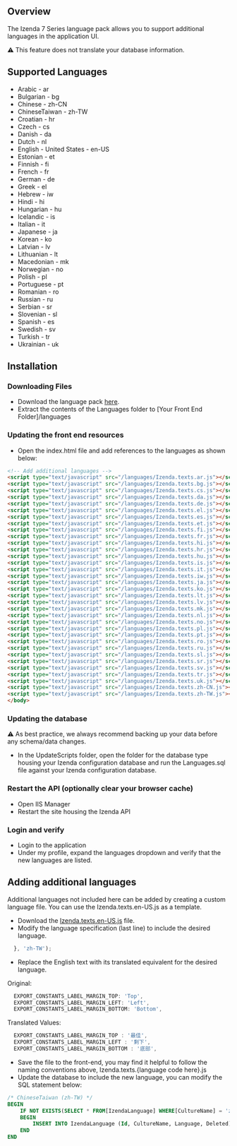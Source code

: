 ## Overview
The Izenda 7 Series language pack allows you to support additional languages in the application UI. 

 :warning: This feature does not translate your database information.

## Supported Languages
- Arabic - ar
- Bulgarian	- bg
- Chinese - zh-CN
- ChineseTaiwan - zh-TW
- Croatian - hr
- Czech - cs
- Danish - da
- Dutch - nl
- English - United States - en-US
- Estonian - et
- Finnish - fi
- French - fr
- German - de
- Greek - el
- Hebrew - iw
- Hindi - hi
- Hungarian - hu
- Icelandic - is
- Italian - it
- Japanese - ja
- Korean - ko
- Latvian - lv
- Lithuanian - lt
- Macedonian - mk
- Norwegian - no
- Polish - pl
- Portuguese - pt
- Romanian - ro
- Russian - ru
- Serbian - sr
- Slovenian - sl
- Spanish - es
- Swedish - sv
- Turkish - tr
- Ukrainian - uk


## Installation

### Downloading Files
- Download the language pack <a href="https://github.com/Izenda7Series/LanguagePacks/archive/master.zip">here</a>.
- Extract the contents of the Languages folder to [Your Front End Folder]/languages

### Updating the front end resources 
- Open the index.html file and add references to the languages as shown below:

```html
<!-- Add additional languages -->
<script type="text/javascript" src="/languages/Izenda.texts.ar.js"></script>
<script type="text/javascript" src="/languages/Izenda.texts.bg.js"></script>
<script type="text/javascript" src="/languages/Izenda.texts.cs.js"></script>
<script type="text/javascript" src="/languages/Izenda.texts.da.js"></script>
<script type="text/javascript" src="/languages/Izenda.texts.de.js"></script>
<script type="text/javascript" src="/languages/Izenda.texts.el.js"></script>
<script type="text/javascript" src="/languages/Izenda.texts.es.js"></script>
<script type="text/javascript" src="/languages/Izenda.texts.et.js"></script>
<script type="text/javascript" src="/languages/Izenda.texts.fi.js"></script>
<script type="text/javascript" src="/languages/Izenda.texts.fr.js"></script>
<script type="text/javascript" src="/languages/Izenda.texts.hi.js"></script>
<script type="text/javascript" src="/languages/Izenda.texts.hr.js"></script>
<script type="text/javascript" src="/languages/Izenda.texts.hu.js"></script>
<script type="text/javascript" src="/languages/Izenda.texts.is.js"></script>
<script type="text/javascript" src="/languages/Izenda.texts.it.js"></script>
<script type="text/javascript" src="/languages/Izenda.texts.iw.js"></script>
<script type="text/javascript" src="/languages/Izenda.texts.ja.js"></script>
<script type="text/javascript" src="/languages/Izenda.texts.ko.js"></script>
<script type="text/javascript" src="/languages/Izenda.texts.lt.js"></script>
<script type="text/javascript" src="/languages/Izenda.texts.lv.js"></script>
<script type="text/javascript" src="/languages/Izenda.texts.mk.js"></script>
<script type="text/javascript" src="/languages/Izenda.texts.nl.js"></script>
<script type="text/javascript" src="/languages/Izenda.texts.no.js"></script>
<script type="text/javascript" src="/languages/Izenda.texts.pl.js"></script>
<script type="text/javascript" src="/languages/Izenda.texts.pt.js"></script>
<script type="text/javascript" src="/languages/Izenda.texts.ro.js"></script>
<script type="text/javascript" src="/languages/Izenda.texts.ru.js"></script>
<script type="text/javascript" src="/languages/Izenda.texts.sl.js"></script>
<script type="text/javascript" src="/languages/Izenda.texts.sr.js"></script>
<script type="text/javascript" src="/languages/Izenda.texts.sv.js"></script>
<script type="text/javascript" src="/languages/Izenda.texts.tr.js"></script>
<script type="text/javascript" src="/languages/Izenda.texts.uk.js"></script>
<script type="text/javascript" src="/languages/Izenda.texts.zh-CN.js"></script>
<script type="text/javascript" src="/languages/Izenda.texts.zh-TW.js"></script>
</body>
``` 

### Updating the database
:warning: As best practice, we always recommend backing up your data before any schema/data changes.

- In the UpdateScripts folder, open the folder for the database type housing your Izenda configuration database and run the Languages.sql file against your Izenda configuration database.

### Restart the API (optionally clear your browser cache)
- Open IIS Manager
- Restart the site housing the Izenda API

### Login and verify 
- Login to the application
- Under my profile, expand the languages dropdown and verify that the new languages are listed.

## Adding additional languages
Additional languages not included here can be added by creating a custom language file. You can use the Izenda.texts.en-US.js as a template.
- Download the <a href="https://github.com/Izenda7Series/LanguagePacks/blob/master/Templates/Izenda.texts.en-US.js">Izenda.texts.en-US.js</a> file.
- Modify the language specification (last line) to include the desired language.

```javascript
  }, 'zh-TW');
```
- Replace the English text with its translated equivalent for the desired language.

Original:
```javascript
  EXPORT_CONSTANTS_LABEL_MARGIN_TOP: 'Top',
  EXPORT_CONSTANTS_LABEL_MARGIN_LEFT: 'Left',
  EXPORT_CONSTANTS_LABEL_MARGIN_BOTTOM: 'Bottom',
```
Translated Values:
```javascript
  EXPORT_CONSTANTS_LABEL_MARGIN_TOP : '最佳',
  EXPORT_CONSTANTS_LABEL_MARGIN_LEFT : '剩下',
  EXPORT_CONSTANTS_LABEL_MARGIN_BOTTOM : '底部',
```

- Save the file to the front-end, you may find it helpful to follow the naming conventions above, Izenda.texts.{language code here}.js 
- Update the database to include the new language, you can modify the SQL statement below:

```sql
/* ChineseTaiwan (zh-TW) */
BEGIN
    IF NOT EXISTS(SELECT * FROM[IzendaLanguage] WHERE[CultureName] = 'zh-TW')
    BEGIN
        INSERT INTO IzendaLanguage (Id, CultureName, Language, Deleted) VALUES(NEWID(), 'zh-TW', 'ChineseTaiwan', 0);
    END
END
```
